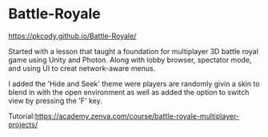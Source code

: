 # Battle-Royale

https://pkcody.github.io/Battle-Royale/

Started with a lesson that taught a foundation for multiplayer 3D battle royal game using Unity and Photon. Along with lobby browser, spectator mode, and using UI to creat network-aware menus.

I added the 'Hide and Seek' theme were players are randomly givin a skin to blend in with the open environment as well as added the option to switch view by pressing the 'F' key.

Tutorial:https://academy.zenva.com/course/battle-royale-multiplayer-projects/
